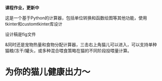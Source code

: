 **课程作业，更新中**

这是一个基于Python的计算器，包括单位转换和函数绘图等其他功能，使用tkinter和customtkinter库设计

设计稿是fig文件

&同时还是宠物热量和食物分配计算器，三击右上角猫儿可以进入，可以支持单种猫粮/冻干/罐头，或多种混合喂食策略在猫的不同阶段投喂量计算。

# **为你的猫儿健康出力～**

